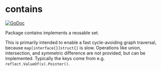 # contains
[![GoDoc](https://godoc.org/github.com/zephyrtronium/contains?status.svg)](https://godoc.org/github.com/zephyrtronium/contains)

Package contains implements a reusable set.

This is primarily intended to enable a fast cycle-avoiding graph traversal,
because `map[interface{}]struct{}` is slow. Operations like union,
intersection, and symmetric difference are not provided, but can be
implemented. Typically the keys come from e.g. `reflect.ValueOf(x).Pointer()`.
